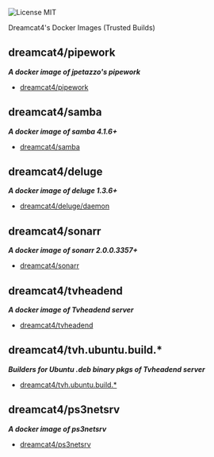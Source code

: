 ![License MIT](https://img.shields.io/badge/license-MIT-blue.svg)

Dreamcat4's Docker Images (Trusted Builds)

## dreamcat4/pipework
**_A docker image of jpetazzo's pipework_**

- [dreamcat4/pipework](pipework/README.md)


## dreamcat4/samba
**_A docker image of samba 4.1.6+_**

- [dreamcat4/samba](samba/README.md)


## dreamcat4/deluge
**_A docker image of deluge 1.3.6+_**

- [dreamcat4/deluge/daemon](deluge/daemon/README.md)


## dreamcat4/sonarr
**_A docker image of sonarr 2.0.0.3357+_**

- [dreamcat4/sonarr](sonarr/master/README.md)


## dreamcat4/tvheadend
**_A docker image of Tvheadend server_**

- [dreamcat4/tvheadend](tvh/README.md)


## dreamcat4/tvh.ubuntu.build.*
**_Builders for Ubuntu .deb binary pkgs of Tvheadend server_**

- [dreamcat4/tvh.ubuntu.build.*](tvh/ubuntu.build/README.md)


## dreamcat4/ps3netsrv
**_A docker image of ps3netsrv_**

- [dreamcat4/ps3netsrv](ps3netsrv/README.md)


